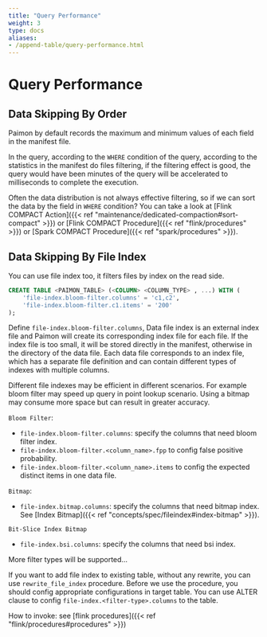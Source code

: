 ```yaml
---
title: "Query Performance"
weight: 3
type: docs
aliases:
- /append-table/query-performance.html
---
```

<!--
Licensed to the Apache Software Foundation (ASF) under one
or more contributor license agreements.  See the NOTICE file
distributed with this work for additional information
regarding copyright ownership.  The ASF licenses this file
to you under the Apache License, Version 2.0 (the
"License"); you may not use this file except in compliance
with the License.  You may obtain a copy of the License at

  http://www.apache.org/licenses/LICENSE-2.0

Unless required by applicable law or agreed to in writing,
software distributed under the License is distributed on an
"AS IS" BASIS, WITHOUT WARRANTIES OR CONDITIONS OF ANY
KIND, either express or implied.  See the License for the
specific language governing permissions and limitations
under the License.
-->

# Query Performance

## Data Skipping By Order

Paimon by default records the maximum and minimum values of each field in the manifest file.

In the query, according to the `WHERE` condition of the query, according to the statistics in the manifest do files
filtering, if the filtering effect is good, the query would have been minutes of the query will be accelerated to
milliseconds to complete the execution.

Often the data distribution is not always effective filtering, so if we can sort the data by the field in `WHERE` condition?
You can take a look at [Flink COMPACT Action]({{< ref "maintenance/dedicated-compaction#sort-compact" >}}) or
[Flink COMPACT Procedure]({{< ref "flink/procedures" >}}) or [Spark COMPACT Procedure]({{< ref "spark/procedures" >}}).

## Data Skipping By File Index

You can use file index too, it filters files by index on the read side.

```sql
CREATE TABLE <PAIMON_TABLE> (<COLUMN> <COLUMN_TYPE> , ...) WITH (
    'file-index.bloom-filter.columns' = 'c1,c2',
    'file-index.bloom-filter.c1.items' = '200'
);
```

Define `file-index.bloom-filter.columns`, Data file index is an external index file and Paimon will create its corresponding index file for each file. If the index
file is too small, it will be stored directly in the manifest, otherwise in the directory of the data file. Each data file
corresponds to an index file, which has a separate file definition and can contain different types of indexes with
multiple columns.

Different file indexes may be efficient in different scenarios. For example bloom filter may speed up query in point lookup
scenario. Using a bitmap may consume more space but can result in greater accuracy.

`Bloom Filter`:
* `file-index.bloom-filter.columns`: specify the columns that need bloom filter index.
* `file-index.bloom-filter.<column_name>.fpp` to config false positive probability.
* `file-index.bloom-filter.<column_name>.items` to config the expected distinct items in one data file.

`Bitmap`:
* `file-index.bitmap.columns`: specify the columns that need bitmap index. See [Index Bitmap]({{< ref "concepts/spec/fileindex#index-bitmap" >}}).

`Bit-Slice Index Bitmap`
* `file-index.bsi.columns`: specify the columns that need bsi index.

More filter types will be supported...

If you want to add file index to existing table, without any rewrite, you can use `rewrite_file_index` procedure. Before
we use the procedure, you should config appropriate configurations in target table. You can use ALTER clause to config
`file-index.<filter-type>.columns` to the table.

How to invoke: see [flink procedures]({{< ref "flink/procedures#procedures" >}}) 
